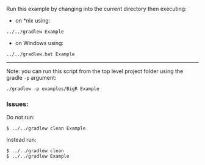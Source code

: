 Run this example by changing into the current directory then executing:

- on *nix using:

```
../../gradlew Example
```

- on Windows using:

```
../../gradlew.bat Example
```

*********************************************************************

Note: you can run this script from the top level project folder using the gradle `-p` argument:

```
./gradlew -p examples/BigR Example
```

### Issues:

Do not run:

```
$ ../../gradlew clean Example
```

Instead run:

```
$ ../../gradlew clean
$ ../../gradlew Example
```

